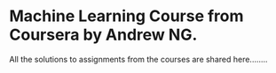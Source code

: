 # Machine Learning Course from Coursera by Andrew NG.

All the solutions to assignments from the courses are shared here........

